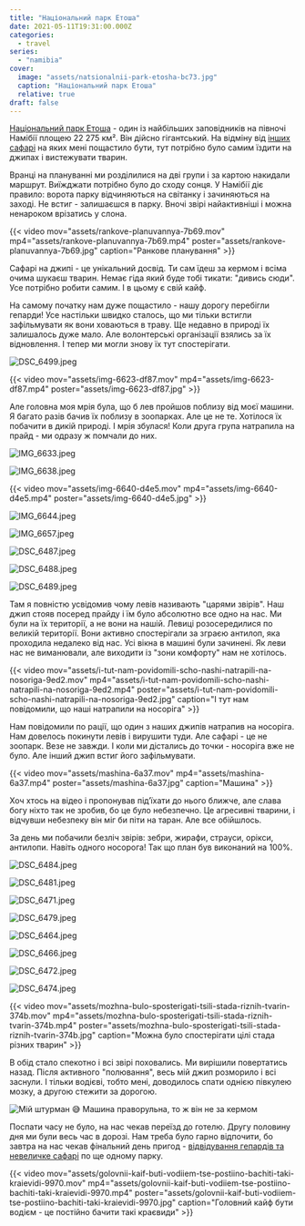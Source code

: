```yaml
---
title: "Національний парк Етоша"
date: 2021-05-11T19:31:00.000Z
categories:
  - travel
series:
  - "namibia"
cover:
  image: "assets/natsionalnii-park-etosha-bc73.jpg"
  caption: "Національний парк Етоша"
  relative: true
draft: false
---
```


[Національний парк Етоша](https://uk.wikipedia.org/wiki/Етоша_(національний_парк)) - один із найбільших заповідників на півночі Намібії площею 22 275 км². Він дійсно гігантський. На відміну від [інших сафарі](/posts/den-desyatii-natsionalnii-park-ngorongoro) на яких мені пощастило бути, тут потрібно було самим їздити на джипах і вистежувати тварин.

Вранці на плануванні ми розділилися на дві групи і за картою накидали маршрут. Виїжджати потрібно було до сходу сонця. У Намібії діє правило: ворота парку відчиняються на світанку і зачиняються на заході. Не встиг - залишаєшся в парку. Вночі звірі найактивніші і можна ненароком врізатись у слона.

{{< video mov="assets/rankove-planuvannya-7b69.mov" mp4="assets/rankove-planuvannya-7b69.mp4" poster="assets/rankove-planuvannya-7b69.jpg" caption="Ранкове планування" >}}

Сафарі на джипі - це унікальний досвід. Ти сам їдеш за кермом і всіма очима шукаєш тварин. Немає гіда який буде тобі тикати: "дивись сюди". Усе потрібно робити самим. І в цьому є свій кайф.

На самому початку нам дуже пощастило - нашу дорогу перебігли гепарди! Усе настільки швидко сталось, що ми тільки встигли зафільмувати як вони ховаються в траву. Ще недавно в природі їх залишалось дуже мало. Але волонтерські організації взялись за їх відновлення. І тепер ми могли знову їх тут спостерігати.

![DSC_6499.jpeg](assets/dsc-6499-c41d.jpg)

{{< video mov="assets/img-6623-df87.mov" mp4="assets/img-6623-df87.mp4" poster="assets/img-6623-df87.jpg" >}}

Але головна моя мрія була, що б лев пройшов поблизу від моєї машини. Я багато разів бачив їх поблизу в зоопарках. Але це не те. Хотілося їх побачити в дикій природі. І мрія збулася! Коли друга група натрапила на прайд - ми одразу ж помчали до них.

![IMG_6633.jpeg](assets/img-6633-4f5e.jpg)

![IMG_6638.jpeg](assets/img-6638-d161.jpg)

{{< video mov="assets/img-6640-d4e5.mov" mp4="assets/img-6640-d4e5.mp4" poster="assets/img-6640-d4e5.jpg" >}}

![IMG_6644.jpeg](assets/img-6644-433e.jpg)

![IMG_6657.jpeg](assets/img-6657-b302.jpg)

![DSC_6487.jpeg](assets/dsc-6487-c676.jpg)

![DSC_6488.jpeg](assets/dsc-6488-2a7a.jpg)

![DSC_6489.jpeg](assets/dsc-6489-50f0.jpg)

Там я повністю усвідомив чому левів називають "царями звірів". Наш джип стояв посеред прайду і їм було абсолютно все одно на нас. Ми були на їх території, а не вони на нашій. Левиці розосередилися по великій території. Вони активно спостерігали за зграєю антилоп, яка проходила недалеко від нас. Усі вікна в машині були зачинені. Як леви нас не виманювали, але виходити із "зони комфорту" нам не хотілось.

{{< video mov="assets/i-tut-nam-povidomili-scho-nashi-natrapili-na-nosoriga-9ed2.mov" mp4="assets/i-tut-nam-povidomili-scho-nashi-natrapili-na-nosoriga-9ed2.mp4" poster="assets/i-tut-nam-povidomili-scho-nashi-natrapili-na-nosoriga-9ed2.jpg" caption="І тут нам повідомили, що наші натрапили на носоріга" >}}

Нам повідомили по рації, що один з наших джипів натрапив на носоріга. Нам довелось покинути левів і вирушити туди. Але сафарі - це не зоопарк. Везе не завжди. І коли ми дістались до точки - носоріга вже не було. Але інший джип встиг його зафільмувати.

{{< video mov="assets/mashina-6a37.mov" mp4="assets/mashina-6a37.mp4" poster="assets/mashina-6a37.jpg" caption="Машина" >}}

Хоч хтось на відео і пропонував під’їхати до нього ближче, але слава богу ніхто так не зробив, бо це було небезпечно. Це агресивні тварини, і відчувши небезпеку він міг би піти на таран. Але все обійшлось.

За день ми побачили безліч звірів: зебри, жирафи, страуси, орікси, антилопи. Навіть одного носорога! Так що план був виконаний на 100%.

![DSC_6484.jpeg](assets/dsc-6484-8ef9.jpg)

![DSC_6481.jpeg](assets/dsc-6481-c373.jpg)

![DSC_6471.jpeg](assets/dsc-6471-04d2.jpg)

![DSC_6479.jpeg](assets/dsc-6479-35c4.jpg)

![DSC_6464.jpeg](assets/dsc-6464-4435.jpg)

![DSC_6466.jpeg](assets/dsc-6466-6fcb.jpg)

![DSC_6472.jpeg](assets/dsc-6472-0178.jpg)

![DSC_6474.jpeg](assets/dsc-6474-94f5.jpg)

{{< video mov="assets/mozhna-bulo-sposterigati-tsili-stada-riznih-tvarin-374b.mov" mp4="assets/mozhna-bulo-sposterigati-tsili-stada-riznih-tvarin-374b.mp4" poster="assets/mozhna-bulo-sposterigati-tsili-stada-riznih-tvarin-374b.jpg" caption="Можна було спостерігати цілі стада різних тварин" >}}

В обід стало спекотно і всі звірі поховались. Ми вирішили повертатись назад. Після активного "полювання", весь мій джип розморило і всі заснули. І тільки водієві, тобто мені, доводилось спати однією півкулею мозку, а другою стежити за дорогою.

![Мій штурман 😅 Машина праворульна, то ж він не за кермом](assets/mii-shturman-mashina-pravorulna-to-zh-vin-ne-za-kermom-2534.jpg "Мій штурман 😅 Машина праворульна, то ж він не за кермом")

Поспати часу не було, на нас чекав переїзд до готелю. Другу половину дня ми були весь час в дорозі. Нам треба було гарно відпочити, бо завтра на нас чекав фінальний день пригод - [відвідування гепардів та невеличке сафарі](/posts/rezervatsiya-gepardiv-i-poshuk-sloniv) по ще одному парку.

{{< video mov="assets/golovnii-kaif-buti-vodiiem-tse-postiino-bachiti-taki-kraievidi-9970.mov" mp4="assets/golovnii-kaif-buti-vodiiem-tse-postiino-bachiti-taki-kraievidi-9970.mp4" poster="assets/golovnii-kaif-buti-vodiiem-tse-postiino-bachiti-taki-kraievidi-9970.jpg" caption="Головний кайф бути водієм - це постійно бачити такі краєвиди" >}}

